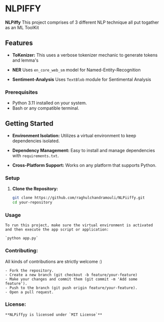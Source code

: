 # NLPIFFY

**NLPiffy** This project comprises of 3 different NLP technique all put togather as an ML ToolKit

## Features

- **ToKenizer:** This uses a verbose tokenizer mechanic to generate tokens and lemma's

- **NER** Uses `en_core_web_sm` model for Named-Entity-Recognition

- **Sentiment-Analysis** Uses `TextBlob` module for Sentimental Analysis

### Prerequisites

- Python 3.11 installed on your system.
- Bash or any compatible terminal.

## Getting Started

- **Environment Isolation:** Utilizes a virtual environment to keep dependencies isolated.

- **Dependency Management:** Easy to install and manage dependencies with `requirements.txt`.

- **Cross-Platform Support:** Works on any platform that supports Python.

### Setup

1. **Clone the Repository:**

   ```bash
   git clone https://github.com/raghulchandramouli/NLPiiffy.git
   cd your-repository

### Usage

    To run this project, make sure the virtual environment is activated and then execute the app script or application:

    `python app.py`

### Contributing:

All kinds of contributions are strictly welcome :)

    - Fork the repository.
    - Create a new branch (git checkout -b feature/your-feature)
    - Make your changes and commit them (git commit -m 'Add some feature').
    - Push to the branch (git push origin feature/your-feature).
    - Open a pull request.

### License:

    **NLPiffyy is licensed under `MIT License`**
